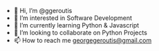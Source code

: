 - 👋 Hi, I’m @ggeroutis
- 👀 I’m interested in Software Development
- 🌱 I’m currently learning Python & Javascript
- 💞️ I’m looking to collaborate on Python Projects
- 📫 How to reach me georgegeroutis@gmail.com

<!---
ggeroutis/ggeroutis is a ✨ special ✨ repository because its `README.md` (this file) appears on your GitHub profile.
You can click the Preview link to take a look at your changes.
--->
